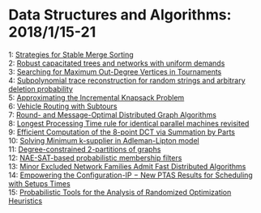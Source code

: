 # Data Structures and Algorithms: 2018/1/15-21  
1: [Strategies for Stable Merge Sorting](https://doi.org/10.48550/arXiv.1801.04641)  
2: [Robust capacitated trees and networks with uniform demands](https://doi.org/10.48550/arXiv.1801.04696)  
3: [Searching for Maximum Out-Degree Vertices in Tournaments](https://doi.org/10.48550/arXiv.1801.04702)  
4: [Subpolynomial trace reconstruction for random strings and arbitrary  deletion probability](https://doi.org/10.48550/arXiv.1801.04783)  
5: [Approximating the Incremental Knapsack Problem](https://doi.org/10.48550/arXiv.1801.04801)  
6: [Vehicle Routing with Subtours](https://doi.org/10.48550/arXiv.1801.04991)  
7: [Round- and Message-Optimal Distributed Graph Algorithms](https://doi.org/10.48550/arXiv.1801.05127)  
8: [Longest Processing Time rule for identical parallel machines revisited](https://doi.org/10.48550/arXiv.1801.05489)  
9: [Efficient Computation of the 8-point DCT via Summation by Parts](https://doi.org/10.48550/arXiv.1801.05832)  
10: [Solving Minimum k-supplier in Adleman-Lipton model](https://doi.org/10.48550/arXiv.1802.00347)  
11: [Degree-constrained 2-partitions of graphs](https://doi.org/10.48550/arXiv.1801.06216)  
12: [NAE-SAT-based probabilistic membership filters](https://doi.org/10.48550/arXiv.1801.06232)  
13: [Minor Excluded Network Families Admit Fast Distributed Algorithms](https://doi.org/10.48550/arXiv.1801.06237)  
14: [Empowering the Configuration-IP $-$ New PTAS Results for Scheduling with  Setups Times](https://doi.org/10.48550/arXiv.1801.06460)  
15: [Probabilistic Tools for the Analysis of Randomized Optimization  Heuristics](https://doi.org/10.48550/arXiv.1801.06733)  